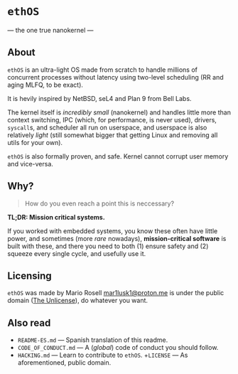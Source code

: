 # `ethOS` #####################################################################
<div style="margin-left=4em; font-style=italic">
&mdash; the one true nanokernel &mdash;
</div>

## About ##

`ethOS` is an ultra-light OS made from scratch to handle millions of concurrent
processes without latency using two-level scheduling (RR and aging MLFQ, to be exact).

It is hevily inspired by NetBSD, seL4 and Plan 9 from Bell Labs.

The kernel itself is _incredibly small_ (nanokernel) and handles little more than context switching,
IPC (which, for performance, is never used), drivers, `syscall`s, and scheduler all run on userspace,
and userspace is also relatively _light_ (still somewhat bigger that getting Linux and removing all
utils for your own).

`ethOS` is also formally proven, and safe. Kernel cannot corrupt user memory and vice-versa.

## Why? ##

> How do you even reach a point this is neccessary?

**TL;DR: Mission critical systems.**

If you worked with embedded systems, you know these often have little power, and sometimes (more _rare_
nowadays), **mission-critical software** is built with these, and there you need to both (1) ensure safety
and (2) squeeze every single cycle, and usefully use it.

## Licensing ##

`ethOS` was made by Mario Rosell <mar1lusk1@proton.me> is under the public domain
([The Unlicense](https://unlicense.org/)), do whatever you want.

## Also read ##

+ `README-ES.md` &mdash; Spanish translation of this readme.
+ `CODE_OF_CONDUCT.md` &mdash; A (_global_) code of conduct you should follow.
+ `HACKING.md` &mdash; Learn to contribute to `ethOS`.
+`LICENSE` &mdash; As aforementioned, public domain.

